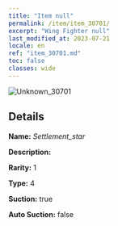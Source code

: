```yaml
---
title: "Item null"
permalink: /item/item_30701/
excerpt: "Wing Fighter null"
last_modified_at: 2023-07-21
locale: en
ref: "item_30701.md"
toc: false
classes: wide
---
```



 ![Unknown_30701](/images/item/Settlement_star_p.png)



## Details

 **Name:** *Settlement_star* 

 **Description:** 

 **Rarity:** 1 

 **Type:** 4 

 **Suction:** true 

 **Auto Suction:** false 


